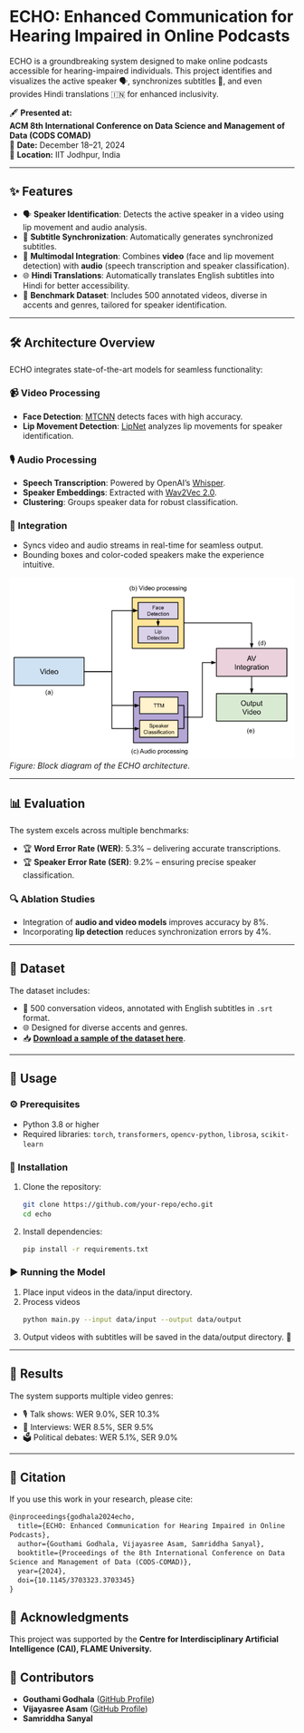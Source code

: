 # ECHO: Enhanced Communication for Hearing Impaired in Online Podcasts

ECHO is a groundbreaking system designed to make online podcasts accessible for hearing-impaired individuals. This project identifies and visualizes the active speaker 🗣️, synchronizes subtitles 📝, and even provides Hindi translations 🇮🇳 for enhanced inclusivity.  

🖋️ **Presented at:**  
**ACM 8th International Conference on Data Science and Management of Data (CODS COMAD)**  
📅 **Date:** December 18–21, 2024  
📍 **Location:** IIT Jodhpur, India  

---

## ✨ Features
- 🗣️ **Speaker Identification**: Detects the active speaker in a video using lip movement and audio analysis.  
- 📝 **Subtitle Synchronization**: Automatically generates synchronized subtitles.  
- 🎥 **Multimodal Integration**: Combines **video** (face and lip movement detection) with **audio** (speech transcription and speaker classification).  
- 🌐 **Hindi Translations**: Automatically translates English subtitles into Hindi for better accessibility.  
- 📂 **Benchmark Dataset**: Includes 500 annotated videos, diverse in accents and genres, tailored for speaker identification.  

---

## 🛠️ Architecture Overview
ECHO integrates state-of-the-art models for seamless functionality:  
### 📹 **Video Processing**  
- **Face Detection**: [MTCNN](https://arxiv.org/abs/1604.02878) detects faces with high accuracy.  
- **Lip Movement Detection**: [LipNet](https://arxiv.org/abs/1611.01599) analyzes lip movements for speaker identification.  

### 🎙️ **Audio Processing**  
- **Speech Transcription**: Powered by OpenAI’s [Whisper](https://github.com/openai/whisper).  
- **Speaker Embeddings**: Extracted with [Wav2Vec 2.0](https://arxiv.org/abs/2006.11477).  
- **Clustering**: Groups speaker data for robust classification.  

### 🔗 **Integration**  
- Syncs video and audio streams in real-time for seamless output.  
- Bounding boxes and color-coded speakers make the experience intuitive.

![Model Overview](images/block_diagram.png)  
*Figure: Block diagram of the ECHO architecture.*

---

## 📊 Evaluation
The system excels across multiple benchmarks:  
- 🏆 **Word Error Rate (WER)**: 5.3% – delivering accurate transcriptions.  
- 🏆 **Speaker Error Rate (SER)**: 9.2% – ensuring precise speaker classification.  

### 🔍 Ablation Studies
- Integration of **audio and video models** improves accuracy by 8%.  
- Incorporating **lip detection** reduces synchronization errors by 4%.

---

## 📂 Dataset
The dataset includes:  
- 🎥 500 conversation videos, annotated with English subtitles in `.srt` format.  
- 🌐 Designed for diverse accents and genres.  
- 📥 **[Download a sample of the dataset here](https://drive.google.com/drive/folders/1-5IJ-gzepjWvkoEkowTQfArjBg2QZD_A?usp=drive_link)**.  

---

## 🚀 Usage
### ⚙️ Prerequisites  
- Python 3.8 or higher  
- Required libraries: `torch`, `transformers`, `opencv-python`, `librosa`, `scikit-learn`

### 🔧 Installation
1. Clone the repository:  
   ```bash
   git clone https://github.com/your-repo/echo.git
   cd echo
2. Install dependencies:
    ```bash
    pip install -r requirements.txt
### ▶️ Running the Model
1. Place input videos in the data/input directory.
2. Process videos
    ```bash
    python main.py --input data/input --output data/output
3. Output videos with subtitles will be saved in the data/output directory. 🎉
---
## 🏅 Results
The system supports multiple video genres:

- 🎙️ Talk shows: WER 9.0%, SER 10.3%
- 🎤 Interviews: WER 8.5%, SER 9.5%
- 🗳️ Political debates: WER 5.1%, SER 9.0%
---
## 📜 Citation
If you use this work in your research, please cite:
```
@inproceedings{godhala2024echo,
  title={ECHO: Enhanced Communication for Hearing Impaired in Online Podcasts},
  author={Gouthami Godhala, Vijayasree Asam, Samriddha Sanyal},
  booktitle={Proceedings of the 8th International Conference on Data Science and Management of Data (CODS-COMAD)},
  year={2024},
  doi={10.1145/3703323.3703345}
}
```
## 🙏 Acknowledgments
This project was supported by the **Centre for Interdisciplinary Artificial Intelligence (CAI), FLAME University.**

## 👥 Contributors  
- **Gouthami Godhala** ([GitHub Profile](https://github.com/gouthamireddy2507))  
- **Vijayasree Asam** ([GitHub Profile](https://github.com/vijayasree1284))  
- **Samriddha Sanyal**
